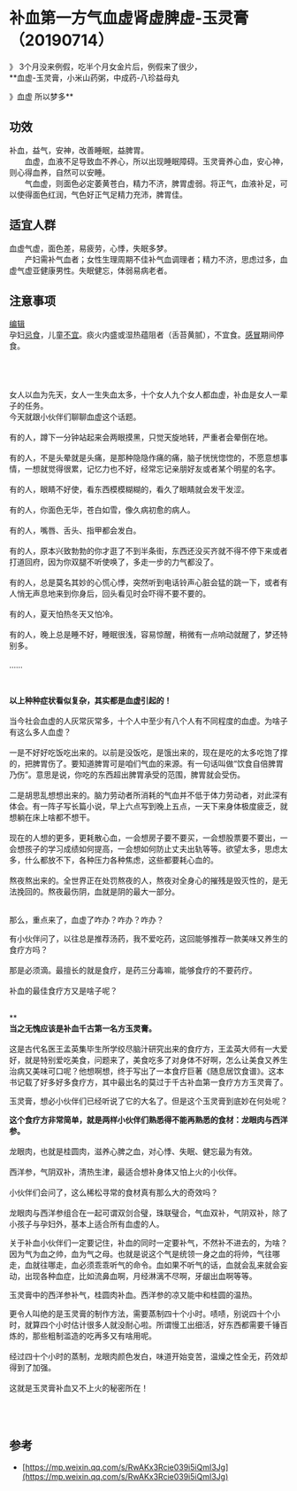 # 补血第一方气血虚肾虚脾虚-玉灵膏（20190714）

》 3个月没来例假，吃半个月女金片后，例假来了很少，<br />**血虚-玉灵膏，小米山药粥，中成药-八珍益母丸

》血虚 所以梦多**

<a name="fKt1Y"></a>
## 功效

补血，益气，安神，改善睡眠，益脾胃。<br />　　血虚，血液不足导致血不养心，所以出现睡眠障碍。玉灵膏养心血，安心神，则心得血养，自然可以安睡。<br />　　气血虚，则面色必定萎黄苍白，精力不济，脾胃虚弱。将正气，血液补足，可以使得面色红润，气色好正气足精力充沛，脾胃佳。<br />[]()[]()[]()
<a name="k0zfq"></a>
## 适宜人群

血虚气虚，面色差，易疲劳，心悸，失眠多梦。<br />　　产妇需补气血者；女性生理周期不佳补气血调理者；精力不济，思虑过多，血虚气虚亚健康男性。失眠健忘，体弱易病老者。<br />[]()[]()[]()
<a name="lWKKV"></a>
## 注意事项
[编辑]()<br />孕妇[忌食](https://baike.baidu.com/item/%E5%BF%8C%E9%A3%9F)，儿童[不宜](https://baike.baidu.com/item/%E4%B8%8D%E5%AE%9C)。痰火内盛或湿热蕴阻者（舌苔黄腻），不宜食。[感冒](https://baike.baidu.com/item/%E6%84%9F%E5%86%92)期间停食。<br />
<br />
<br />
<br />
<br />女人以血为先天，女人一生失血太多，十个女人九个女人都血虚，补血是女人一辈子的任务。<br />今天就跟小伙伴们聊聊血虚这个话题。<br />
<br />有的人，蹲下一分钟站起来会两眼摸黑，只觉天旋地转，严重者会晕倒在地。<br /> <br />有的人，不是头晕就是头痛，是那种隐隐作痛的痛，脑子恍恍惚惚的，不愿意想事情，一想就觉得很累，记忆力也不好，经常忘记亲朋好友或者某个明星的名字。<br /> <br />有的人，眼睛不好使，看东西模模糊糊的，看久了眼睛就会发干发涩。<br /> <br />有的人，你面色无华，苍白如雪，像久病初愈的病人。<br /> <br />有的人，嘴唇、舌头、指甲都会发白。<br /> <br />有的人，原本兴致勃勃的你才逛了不到半条街，东西还没买齐就不得不停下来或者打道回府，因为你双腿不听使唤了，多走一步的力气都没了。<br /> <br />有的人，总是莫名其妙的心慌心悸，突然听到电话铃声心脏会猛的跳一下，或者有人悄无声息地来到你身后，回头看见时会吓得不要不要的。<br /> <br />有的人，夏天怕热冬天又怕冷。<br /> <br />有的人，晚上总是睡不好，睡眠很浅，容易惊醒，稍微有一点响动就醒了，梦还特别多。<br /> <br />……

 

**以上种种症状看似复杂，其实都是血虚引起的！**<br /> <br />当今社会血虚的人灰常灰常多，十个人中至少有八个人有不同程度的血虚。为啥子有这么多人血虚？<br /> <br />一是不好好吃饭吃出来的。以前是没饭吃，是饿出来的，现在是吃的太多吃饱了撑的，把脾胃伤了。要知道脾胃可是咱们气血的来源。有一句话叫做“饮食自倍脾胃乃伤”。意思是说，你吃的东西超出脾胃承受的范围，脾胃就会受伤。<br /> <br />二是胡思乱想想出来的。脑力劳动者所消耗的气血并不低于体力劳动者，对此深有体会。有一阵子写长篇小说，早上六点写到晚上五点，一天下来身体极度疲乏，就想躺在床上啥都不想干。<br /> <br />现在的人想的更多，更耗散心血，一会想房子要不要买，一会想股票要不要出，一会想孩子的学习成绩如何提高，一会想如何防止丈夫出轨等等。欲望太多，思虑太多，什么都放不下，各种压力各种焦虑，这些都要耗心血的。<br /> <br />熬夜熬出来的。全世界正在处罚熬夜的人，熬夜对全身心的摧残是毁灭性的，是无法挽回的。熬夜最伤阴，血就是阴的最大一部分。<br /> 

那么，重点来了，血虚了咋办？咋办？咋办？

有小伙伴问了，以往总是推荐汤药，我不爱吃药，这回能够推荐一款美味又养生的食疗方吗？<br /> <br />那是必须滴。最擅长的就是食疗，是药三分毒嘛，能够食疗的不要药疗。<br /> <br />补血的最佳食疗方又是啥子呢？<br /> 

**<br />**当之无愧应该是补血千古第一名方玉灵膏。**<br /> <br />这是古代名医王孟英集毕生所学绞尽脑汁研究出来的食疗方，王孟英大师有一大爱好，就是特别爱吃美食，问题来了，美食吃多了对身体不好啊，怎么让美食又养生治病又美味可口呢？他想啊想，终于写出了一本食疗巨著《随息居饮食谱》。这本书记载了好多好多食疗方，其中最出名的莫过于千古补血第一食疗方方玉灵膏了。

玉灵膏，想必小伙伴们已经听说了它的大名了。但是这个玉灵膏到底妙在何处呢？

**这个食疗方非常简单，就是两样小伙伴们熟悉得不能再熟悉的食材：龙眼肉与西洋参。**<br /> <br />龙眼肉，也就是桂圆肉，滋养心脾之血，对心悸、失眠、健忘最为有效。<br /> <br />西洋参，气阴双补，清热生津，最适合想补身体又怕上火的小伙伴。<br /> <br />小伙伴们会问了，这么稀松寻常的食材真有那么大的奇效吗？<br /> <br />龙眼肉与西洋参组合在一起可谓双剑合璧，珠联璧合，气血双补，气阴双补，除了小孩子与孕妇外，基本上适合所有血虚的人。

关于补血小伙伴们一定要记住，补血的同时一定要补气，不然补不进去的，为啥？因为气为血之帅，血为气之母。也就是说这个气是统领一身之血的将帅，气往哪走，血就往哪走，血必须乖乖听气的命令。血如果不听气的话，血就会乱来就会妄动，出现各种血症，比如流鼻血啊，月经淋漓不尽啊，牙龈出血啊等等。

玉灵膏中的西洋参补气，桂圆肉补血。西洋参的凉又能中和桂圆的温热。

更令人叫绝的是玉灵膏的制作方法，需要蒸制四十个小时。啧啧，别说四十个小时，就算四个小时估计很多人就没耐心啦。所谓慢工出细活，好东西都需要千锤百炼的，那些粗制滥造的吃再多又有啥用呢。<br /> <br />经过四十个小时的蒸制，龙眼肉颜色发白，味道开始变苦，温燥之性全无，药效却得到了加强。<br /> <br />这就是玉灵膏补血又不上火的秘密所在！<br />

<br />
<br />

<a name="6CIj0"></a>
## 参考

- [https://mp.weixin.qq.com/s/RwAKx3Rcie039i5iQmI3Jg](https://mp.weixin.qq.com/s/RwAKx3Rcie039i5iQmI3Jg)
